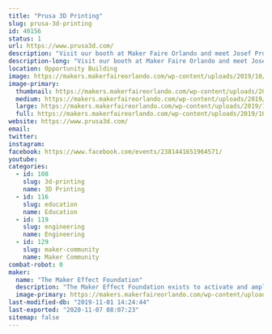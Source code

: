 ```yaml
---
title: "Prusa 3D Printing"
slug: prusa-3d-printing
id: 40156
status: 1
url: https://www.prusa3d.com/
description: "Visit our booth at Maker Faire Orlando and meet Josef Prusa and our team. We're presenting our recently announced Original Prusa MINI 3D printer along with the resin-based Original Prusa SL1 and Prusament, our in-house made filament with 20 μm tolerance."
description-long: "Visit our booth at Maker Faire Orlando and meet Josef Prusa and our team. We're presenting our recently announced Original Prusa MINI 3D printer along with the resin-based Original Prusa SL1 and Prusament, our in-house made filament with 20 μm tolerance."
location: Opportunity Building
image: https://makers.makerfaireorlando.com/wp-content/uploads/2019/10/prusa1.png
image-primary:
  thumbnail: https://makers.makerfaireorlando.com/wp-content/uploads/2019/10/prusa1-150x150.png
  medium: https://makers.makerfaireorlando.com/wp-content/uploads/2019/10/prusa1-300x130.png
  large: https://makers.makerfaireorlando.com/wp-content/uploads/2019/10/prusa1.png
  full: https://makers.makerfaireorlando.com/wp-content/uploads/2019/10/prusa1.png
website: https://www.prusa3d.com/
email: 
twitter: 
instagram: 
facebook: https://www.facebook.com/events/2381441651964571/
youtube: 
categories:
  - id: 108
    slug: 3d-printing
    name: 3D Printing
  - id: 116
    slug: education
    name: Education
  - id: 119
    slug: engineering
    name: Engineering
  - id: 129
    slug: maker-community
    name: Maker Community
combat-robot: 0
maker:
  name: "The Maker Effect Foundation"
  description: "The Maker Effect Foundation exists to activate and amplify the efforts of makers as they learn, build and work together in their communities. Our efforts include research, publication, community organization, event production, and startup advisement. The foundation’s community organization and startup efforts are focused on Central Florida, however our research and publication efforts are not limited in scope. The Maker Effect Foundation is a 501(c)(3) public charity. "
  image-primary: https://makers.makerfaireorlando.com/wp-content/uploads/2015/09/candy_making_buttons_at_makerfx-1024x1024.jpg
last-modified-db: "2019-11-01 14:24:44"
last-exported: "2020-11-07 08:07:23"
sitemap: false
---
```

